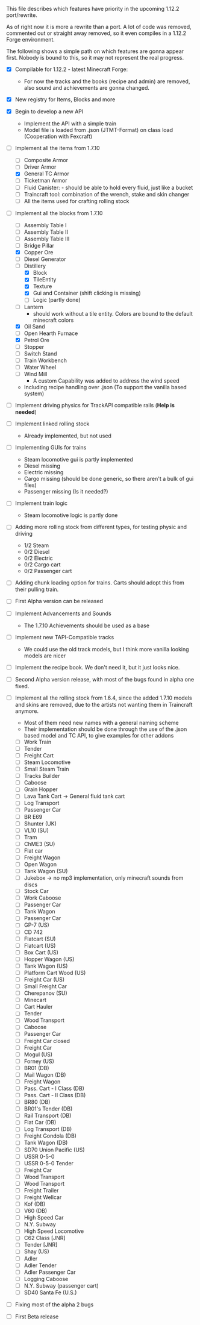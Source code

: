 This file describes which features have priority in the upcoming 1.12.2 port/rewrite.

As of right now it is more a rewrite than a port.
A lot of code was removed, commented out or straight away removed, so it even compiles in a 1.12.2 Forge environment.

The following shows a simple path on which features are gonna appear first. Nobody is bound to this, so it may not represent the real progress.

- [x] Compilable for 1.12.2 - latest Minecraft Forge: 
    - For now the tracks and the books (recipe and admin) are removed, also sound and achievements are gonna changed.
- [x] New registry for Items, Blocks and more
- [x] Begin to develop a new API
    - Implement the API with a simple train
    - Model file is loaded from .json (JTMT-Format) on class load (Cooperation with Fexcraft)
- [ ] Implement all the items from 1.7.10
    - [ ] Composite Armor
    - [ ] Driver Armor
    - [x] General TC Armor
    - [ ] Ticketman Armor
    - [ ] Fluid Canister: - should be able to hold every fluid, just like a bucket
    - [ ] Traincraft tool: combination of the wrench, stake and skin changer
    - [ ] All the items used for crafting rolling stock
- [ ] Implement all the blocks from 1.7.10
    - [ ] Assembly Table I
    - [ ] Assembly Table II
    - [ ] Assembly Table III
    - [ ] Bridge Pillar
    - [x] Copper Ore
    - [ ] Diesel Generator
    - [ ] Distillery
        - [x] Block
        - [x] TileEntity
        - [x] Texture
        - [x] Gui and Container (shift clicking is missing)
        - [ ] Logic (partly done)
    - [ ] Lantern
        - should work without a tile entity. Colors are bound to the default minecraft colors
    - [x] Oil Sand
    - [ ] Open Hearth Furnace
    - [x] Petrol Ore
    - [ ] Stopper
    - [ ] Switch Stand
    - [ ] Train Workbench
    - [ ] Water Wheel
    - [ ] Wind Mill
        - A custom Capability was added to address the wind speed
    - Including recipe handling over .json (To support the vanilla based system)
- [ ] Implement driving physics for TrackAPI compatible rails (**Help is needed**)
- [ ] Implement linked rolling stock
    - Already implemented, but not used
- [ ] Implementing GUIs for trains
    - Steam locomotive gui is partly implemented
    - Diesel missing
    - Electric missing
    - Cargo missing (should be done generic, so there aren't a bulk of gui files)
    - Passenger missing (Is it needed?)
- [ ] Implement train logic
    - Steam locomotive logic is partly done
- [ ] Adding more rolling stock from different types, for testing physic and driving
    - 1/2 Steam
    - 0/2 Diesel
    - 0/2 Electric
    - 0/2 Cargo cart
    - 0/2 Passenger cart
- [ ] Adding chunk loading option for trains. Carts should adopt this from their pulling train.
- [ ] First Alpha version can be released

- [ ] Implement Advancements and Sounds
    - The 1.7.10 Achievements should be used as a base
- [ ] Implement new TAPI-Compatible tracks
    - We could use the old track models, but I think more vanilla looking models are nicer
- [ ] Implement the recipe book. We don't need it, but it just looks nice.
- [ ] Second Alpha version release, with most of the bugs found in alpha one fixed.

- [ ] Implement all the rolling stock from 1.6.4, since the added 1.7.10 models and skins are removed, due to the artists not wanting them in Traincraft anymore.
    - Most of them need new names with a general naming scheme
    - Their implementation should be done through the use of the .json based model and TC API, to give examples for other addons
    - [ ] Work Train
    - [ ] Tender
    - [ ] Freight Cart
    - [ ] Steam Locomotive
    - [ ] Small Steam Train
    - [ ] Tracks Builder
    - [ ] Caboose
    - [ ] Grain Hopper
    - [ ] Lava Tank Cart -> General fluid tank cart
    - [ ] Log Transport
    - [ ] Passenger Car
    - [ ] BR E69
    - [ ] Shunter (UK)
    - [ ] VL10 (SU)
    - [ ] Tram
    - [ ] ChME3 (SU)
    - [ ] Flat car
    - [ ] Freight Wagon
    - [ ] Open Wagon
    - [ ] Tank Wagon (SU)
    - [ ] Jukebox -> no mp3 implementation, only minecraft sounds from discs
    - [ ] Stock Car
    - [ ] Work Caboose
    - [ ] Passenger Car
    - [ ] Tank Wagon
    - [ ] Passenger Car
    - [ ] GP-7 (US)
    - [ ] CD 742
    - [ ] Flatcart (SU)
    - [ ] Flatcart (US)
    - [ ] Box Cart (US)
    - [ ] Hopper Wagon (US)
    - [ ] Tank Wagon (US)
    - [ ] Platform Cart Wood (US)
    - [ ] Freight Car (US)
    - [ ] Small Freight Car
    - [ ] Cherepanov (SU)
    - [ ] Minecart
    - [ ] Cart Hauler
    - [ ] Tender
    - [ ] Wood Transport
    - [ ] Caboose
    - [ ] Passenger Car
    - [ ] Freight Car closed
    - [ ] Freight Car
    - [ ] Mogul (US)
    - [ ] Forney (US)
    - [ ] BR01 (DB)
    - [ ] Mail Wagon (DB)
    - [ ] Freight Wagon
    - [ ] Pass. Cart - I Class (DB)
    - [ ] Pass. Cart - II Class (DB)
    - [ ] BR80 (DB)
    - [ ] BR01's Tender (DB)
    - [ ] Rail Transport (DB)
    - [ ] Flat Car (DB)
    - [ ] Log Transport (DB)
    - [ ] Freight Gondola (DB)
    - [ ] Tank Wagon (DB)
    - [ ] SD70 Union Pacific (US)
    - [ ] USSR 0-5-0
    - [ ] USSR 0-5-0 Tender
    - [ ] Freight Car
    - [ ] Wood Transport
    - [ ] Wood Transport
    - [ ] Freight Trailer
    - [ ] Freight Wellcar
    - [ ] Kof (DB)
    - [ ] V60 (DB)
    - [ ] High Speed Car
    - [ ] N.Y. Subway
    - [ ] High Speed Locomotive
    - [ ] C62 Class [JNR]
    - [ ] Tender [JNR]
    - [ ] Shay (US)
    - [ ] Adler
    - [ ] Adler Tender
    - [ ] Adler Passenger Car
    - [ ] Logging Caboose
    - [ ] N.Y. Subway (passenger cart)
    - [ ] SD40 Santa Fe (U.S.)
- [ ] Fixing most of the alpha 2 bugs
- [ ] First Beta release